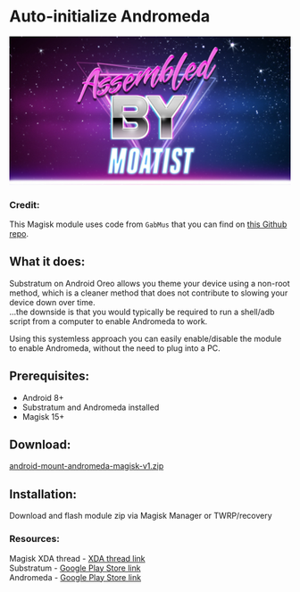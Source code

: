 # Auto-initialize Andromeda

![ａｓｓｅｍｂｌｅｄ ｂｙ ｍｏａｔｉｓｔ](https://raw.githubusercontent.com/sharpsan/android-mount-andromeda/1500/common/banner_moatist.jpg "banner text")


### Credit:
This Magisk module uses code from `GabMus` that you can find on [this Github repo](https://github.com/GabMus/start_andromeda_locally_root).



## What it does:
Substratum on Android Oreo allows you theme your device using a non-root method, which is a cleaner method that does not contribute to slowing your device down over time.
<br />...the downside is that you would typically be required to run a shell/adb script from a computer to enable Andromeda to work. 

Using this systemless approach you can easily enable/disable the module to enable Andromeda, without the need to plug into a PC.



## Prerequisites:
* Android 8+
* Substratum and Andromeda installed
* Magisk 15+



## Download:
[android-mount-andromeda-magisk-v1.zip](https://github.com/sharpsan/android-mount-andromeda/blob/1500/releases/android-mount-andromeda-magisk-v1.zip?raw=true)



## Installation:
Download and flash module zip via Magisk Manager or TWRP/recovery



### Resources:

Magisk XDA thread - [XDA thread link] <br />
Substratum - [Google Play Store link] <br />
Andromeda - [Google Play Store link] <br />

[XDA thread link]: https://forum.xda-developers.com/apps/magisk/official-magisk-v7-universal-systemless-t3473445
[Google Play Store link]: https://play.google.com/store/apps/details?id=projekt.substratum&hl=en
[Google Play Store link]: https://play.google.com/store/apps/details?id=projekt.andromeda&hl=en

